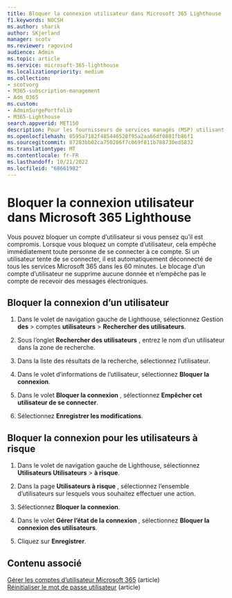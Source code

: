 ```yaml
---
title: Bloquer la connexion utilisateur dans Microsoft 365 Lighthouse
f1.keywords: NOCSH
ms.author: sharik
author: SKjerland
manager: scotv
ms.reviewer: ragovind
audience: Admin
ms.topic: article
ms.service: microsoft-365-lighthouse
ms.localizationpriority: medium
ms.collection:
- scotvorg
- M365-subscription-management
- Adm_O365
ms.custom:
- AdminSurgePortfolib
- M365-Lighthouse
search.appverid: MET150
description: Pour les fournisseurs de services managés (MSP) utilisant Microsoft 365 Lighthouse, découvrez comment bloquer un compte d’utilisateur si vous pensez qu’il est compromis afin que les utilisateurs ne puissent pas se connecter.
ms.openlocfilehash: 8595a7182f485446528f95a2aa66df0801fb86f1
ms.sourcegitcommit: 87283bb02ca750286f7c069f811b788730ed5832
ms.translationtype: MT
ms.contentlocale: fr-FR
ms.lasthandoff: 10/21/2022
ms.locfileid: "68661982"
---
```

# <a name="block-user-sign-in-in-microsoft-365-lighthouse"></a>Bloquer la connexion utilisateur dans Microsoft 365 Lighthouse

Vous pouvez bloquer un compte d’utilisateur si vous pensez qu’il est compromis. Lorsque vous bloquez un compte d’utilisateur, cela empêche immédiatement toute personne de se connecter à ce compte. Si un utilisateur tente de se connecter, il est automatiquement déconnecté de tous les services Microsoft 365 dans les 60 minutes. Le blocage d’un compte d’utilisateur ne supprime aucune donnée et n’empêche pas le compte de recevoir des messages électroniques.

## <a name="block-sign-in-for-a-user"></a>Bloquer la connexion d’un utilisateur

1. Dans le volet de navigation gauche de Lighthouse, sélectionnez Gestion **des** > comptes **utilisateurs** > **Rechercher des utilisateurs**.

2. Sous l’onglet **Rechercher des utilisateurs** , entrez le nom d’un utilisateur dans la zone de recherche.

3. Dans la liste des résultats de la recherche, sélectionnez l’utilisateur.

4. Dans le volet d’informations de l’utilisateur, sélectionnez **Bloquer la connexion**.

5. Dans le volet **Bloquer la connexion** , sélectionnez **Empêcher cet utilisateur de se connecter**.

6. Sélectionnez **Enregistrer les modifications**.

## <a name="block-sign-in-for-risky-users"></a>Bloquer la connexion pour les utilisateurs à risque

1. Dans le volet de navigation gauche de Lighthouse, sélectionnez **Utilisateurs Utilisateurs** > **à risque**.

2. Dans la page **Utilisateurs à risque** , sélectionnez l’ensemble d’utilisateurs sur lesquels vous souhaitez effectuer une action.

3. Sélectionnez **Bloquer la connexion**.

4. Dans le volet **Gérer l’état de la connexion** , sélectionnez **Bloquer la connexion des utilisateurs**.

5. Cliquez sur **Enregistrer**.

## <a name="related-content"></a>Contenu associé

[Gérer les comptes d’utilisateur Microsoft 365](../enterprise/manage-microsoft-365-accounts.md) (article)\
[Réinitialiser le mot de passe utilisateur](m365-lighthouse-reset-user-password.md) (article)

